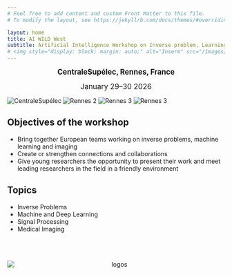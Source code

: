 ```yaml
---
# Feel free to add content and custom Front Matter to this file.
# To modify the layout, see https://jekyllrb.com/docs/themes/#overriding-theme-defaults

layout: home
title: AI WILD West 
subtitle: Artificial Intelligence Workshop on Inverse problem, Learning, imaging & Data science in the West
# <img style="display: block; margin: auto;" alt="Inserm" src="/images/logos/inserm.png"> 
---
```

<p style="text-align: center;"> 
  <span style="font-size: larger;"><strong>CentraleSupélec, Rennes, France</strong></span>
</p>

<p style="text-align: center;">
  <span style="font-size: larger;">January 29–30 2026</span>
</p>

<style>
.slideshow-container {
  max-width: 600px;
  position: relative;
  margin: auto;
}

.slide {
  position: absolute;
  width: 100%;
  opacity: 0;
  transition: opacity 2s ease-in-out;
}

.slide.active {
  opacity: 1;
  z-index: 1;
}
</style>

<div class="slideshow-container">
  <img src="/images/supelec1.jpg" alt="CentraleSupélec">
  <img src="/images/rennes2.jpg" alt="Rennes 2">
  <img src="/images/rennes4.jpg" alt="Rennes 3">
  <img src="/images/rennes3.jpg" alt="Rennes 3">
</div>

<script>
let slideIndex = 0;
const slides = document.getElementsByClassName("slide");

function showSlides() {
  // Masquer toutes les images
  for (let i = 0; i < slides.length; i++) {
    slides[i].classList.remove("active");
  }
  // Afficher la suivante
  slideIndex = (slideIndex + 1) % slides.length;
  slides[slideIndex].classList.add("active");

  setTimeout(showSlides, 5000); // délai entre les changements
}

setTimeout(showSlides, 5000); // lancement après 5s (première image reste 5s)
</script>



<!--
<p style="text-align: center;">
<img title="a title" alt="Rennes" src="/images/supelec1.jpg">
</p>
-->



## Objectives of the workshop

- Bring together European teams working on inverse problems, machine learning and imaging
- Create or strengthen connections and collaborations 
- Give young researchers the opportunity to present their work and meet leading researchers in the field in a friendly environment

## Topics

- Inverse Problems
- Machine and Deep Learning
- Signal Processing
- Medical Imaging


<br /> 
<br /> 
<br /> 







<center><img style="display: block; margin: auto;" alt="logos" src="/images/logos/logos.png"></center>








